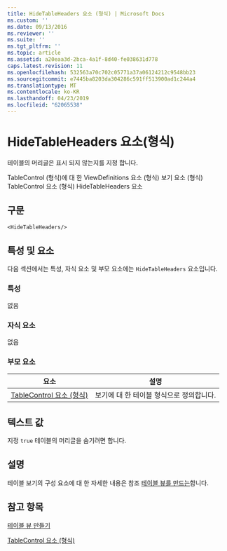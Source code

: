 ```yaml
---
title: HideTableHeaders 요소 (형식) | Microsoft Docs
ms.custom: ''
ms.date: 09/13/2016
ms.reviewer: ''
ms.suite: ''
ms.tgt_pltfrm: ''
ms.topic: article
ms.assetid: a20eaa3d-2bca-4a1f-8d40-fe038631d778
caps.latest.revision: 11
ms.openlocfilehash: 532563a70c702c05771a37a06124212c9548bb23
ms.sourcegitcommit: e7445ba8203da304286c591ff513900ad1c244a4
ms.translationtype: MT
ms.contentlocale: ko-KR
ms.lasthandoff: 04/23/2019
ms.locfileid: "62065538"
---
```

# <a name="hidetableheaders-element-format"></a>HideTableHeaders 요소(형식)

테이블의 머리글은 표시 되지 않는지를 지정 합니다.

TableControl (형식)에 대 한 ViewDefinitions 요소 (형식) 보기 요소 (형식) TableControl 요소 (형식) HideTableHeaders 요소

## <a name="syntax"></a>구문

```vb
<HideTableHeaders/>
```

## <a name="attributes-and-elements"></a>특성 및 요소

다음 섹션에서는 특성, 자식 요소 및 부모 요소에는 `HideTableHeaders` 요소입니다.

### <a name="attributes"></a>특성

없음

### <a name="child-elements"></a>자식 요소

없음

### <a name="parent-elements"></a>부모 요소

|요소|설명|
|-------------|-----------------|
|[TableControl 요소 (형식)](./tablecontrol-element-format.md)|보기에 대 한 테이블 형식으로 정의합니다.|

## <a name="text-value"></a>텍스트 값

지정 `true` 테이블의 머리글을 숨기려면 합니다.

## <a name="remarks"></a>설명

테이블 보기의 구성 요소에 대 한 자세한 내용은 참조 [테이블 뷰를 만드는](./creating-a-table-view.md)합니다.

## <a name="see-also"></a>참고 항목

[테이블 뷰 만들기](./creating-a-table-view.md)

[TableControl 요소 (형식)](./tablecontrol-element-format.md)
